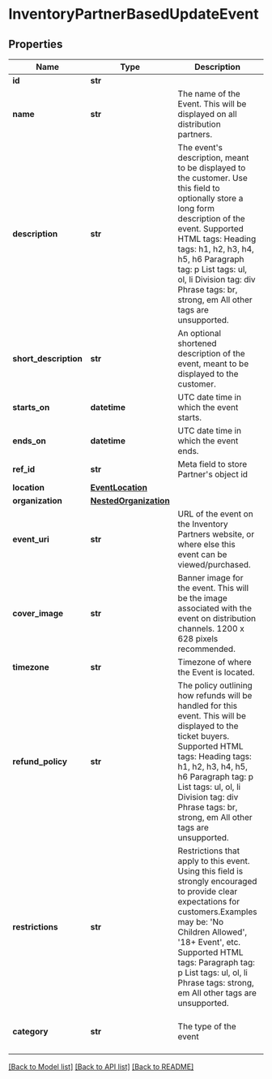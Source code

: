 # InventoryPartnerBasedUpdateEvent

## Properties
Name | Type | Description | Notes
------------ | ------------- | ------------- | -------------
**id** | **str** |  | [optional] 
**name** | **str** | The name of the Event. This will be displayed on all distribution partners. | [optional] 
**description** | **str** | The event&#x27;s description, meant to be displayed to the customer. Use this field to optionally store a long form description of the event. Supported HTML tags:  Heading tags: h1, h2, h3, h4, h5, h6 Paragraph tag: p List tags: ul, ol, li Division tag: div Phrase tags: br, strong, em All other tags are unsupported. | [optional] 
**short_description** | **str** | An optional shortened description of the event, meant to be displayed to the customer. | [optional] 
**starts_on** | **datetime** | UTC date time in which the event starts. | [optional] 
**ends_on** | **datetime** | UTC date time in which the event ends. | [optional] 
**ref_id** | **str** | Meta field to store Partner&#x27;s object id | [optional] 
**location** | [**EventLocation**](EventLocation.md) |  | [optional] 
**organization** | [**NestedOrganization**](NestedOrganization.md) |  | [optional] 
**event_uri** | **str** | URL of the event on the Inventory Partners website, or where else this event can be viewed/purchased. | [optional] 
**cover_image** | **str** | Banner image for the event. This will be the image associated with the event on distribution channels. 1200 x 628 pixels recommended. | [optional] 
**timezone** | **str** | Timezone of where the Event is located. | [optional] 
**refund_policy** | **str** | The policy outlining how refunds will be handled for this event. This will be displayed to the ticket buyers. Supported HTML tags: Heading tags: h1, h2, h3, h4, h5, h6 Paragraph tag: p List tags: ul, ol, li Division tag: div Phrase tags: br, strong, em  All other tags are unsupported. | [optional] 
**restrictions** | **str** | Restrictions that apply to this event. Using this field is strongly encouraged to provide clear expectations for customers.Examples may be: &#x27;No Children Allowed&#x27;, &#x27;18+ Event&#x27;, etc. Supported HTML tags: Paragraph tag: p List tags: ul, ol, li Phrase tags: strong, em All other tags are unsupported. | [optional] 
**category** | **str** | The type of the event | [optional] [default to 'OTHER']

[[Back to Model list]](../README.md#documentation-for-models) [[Back to API list]](../README.md#documentation-for-api-endpoints) [[Back to README]](../README.md)

